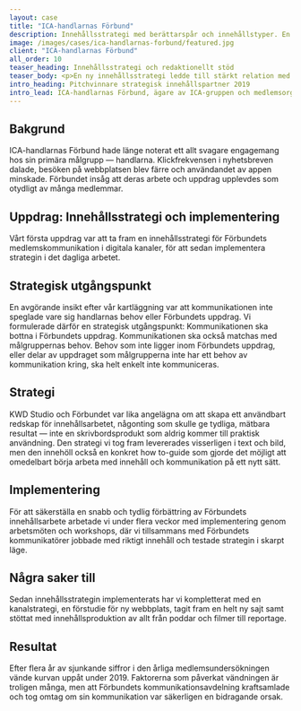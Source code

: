 ```yaml
---
layout: case
title: "ICA-handlarnas Förbund"
description: Innehållsstrategi med berättarspår och innehållstyper. En ny plan för hur ICA-handlarnas Förbund ska kommunicera med sina målgrupper.
image: /images/cases/ica-handlarnas-forbund/featured.jpg
client: "ICA-handlarnas Förbund"
all_order: 10
teaser_heading: Innehållsstrategi och redaktionellt stöd
teaser_body: <p>En ny innehållsstrategi ledde till stärkt relation med målgruppen.</p>
intro_heading: Pitchvinnare strategisk innehållspartner 2019
intro_lead: ICA-handlarnas Förbund, ägare av ICA-gruppen och medlemsorganisation för Sveriges ICA-handlare, sökte en ny strategisk innehållspartner. I konkurrens med flera andra byråer vann vi uppdraget och Förbundets förtroende, och sedan 2019 har vi stöttat med innehållsstrategi, kanalstrategi, ny webbplats, innehållsproduktion och strategisk rådgivning.
---
```


## Bakgrund

ICA-handlarnas Förbund hade länge noterat ett allt svagare engagemang hos sin primära målgrupp — handlarna. Klickfrekvensen i nyhetsbreven dalade, besöken på webbplatsen blev färre och användandet av appen minskade. Förbundet insåg att deras arbete och uppdrag upplevdes som otydligt av många medlemmar.

## Uppdrag: Innehållsstrategi och implementering

Vårt första uppdrag var att ta fram en innehållsstrategi för Förbundets medlemskommunikation i digitala kanaler, för att sedan implementera strategin i det dagliga arbetet.

## Strategisk utgångspunkt

En avgörande insikt efter vår kartläggning var att kommunikationen inte speglade vare sig handlarnas behov eller Förbundets uppdrag. Vi formulerade därför en strategisk utgångspunkt: Kommunikationen ska bottna i Förbundets uppdrag. Kommunikationen ska också matchas med målgruppernas behov. Behov som inte ligger inom Förbundets uppdrag, eller delar av uppdraget som målgrupperna inte har ett behov av kommunikation kring, ska helt enkelt inte kommuniceras. 

## Strategi

KWD Studio och Förbundet var lika angelägna om att skapa ett användbart redskap för innehållsarbetet, någonting som skulle ge tydliga, mätbara resultat — inte en skrivbordsprodukt som aldrig kommer till praktisk användning. Den strategi vi tog fram levererades visserligen i text och bild, men den innehöll också en konkret how to-guide som gjorde det möjligt att omedelbart börja arbeta med innehåll och kommunikation på ett nytt sätt.

## Implementering

För att säkerställa en snabb och tydlig förbättring av Förbundets innehållsarbete arbetade vi under flera veckor med implementering genom arbetsmöten och workshops, där vi tillsammans med Förbundets kommunikatörer jobbade med riktigt innehåll och testade strategin i skarpt läge.

## Några saker till

Sedan innehållsstrategin implementerats har vi kompletterat med en kanalstrategi, en förstudie för ny webbplats, tagit fram en helt ny sajt samt stöttat med innehållsproduktion av allt från poddar och filmer till reportage.

## Resultat

Efter flera år av sjunkande siffror i den årliga medlemsundersökningen vände kurvan uppåt under 2019. Faktorerna som påverkat vändningen är troligen många, men att Förbundets kommunikationsavdelning kraftsamlade och tog omtag om sin kommunikation var säkerligen en bidragande orsak.
